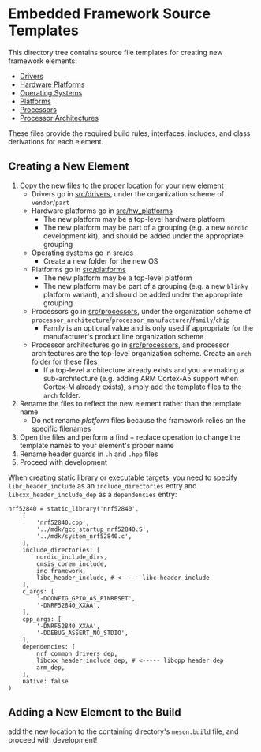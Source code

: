 # Embedded Framework Source Templates

This directory tree contains source file templates for creating new framework elements:

* [Drivers](driver/)
* [Hardware Platforms](hw_platform/)
* [Operating Systems](os/)
* [Platforms](platform/)
* [Processors](processor/)
* [Processor Architectures](processor_arch/)

These files provide the required build rules, interfaces, includes, and class derivations for each element. 

## Creating a New Element

1. Copy the new files to the proper location for your new element
    - Drivers go in [src/drivers](../src/drivers), under the organization scheme of `vendor`/`part`
    - Hardware platforms go in [src/hw_platforms](../src/hw_platforms)
        + The new platform may be a top-level hardware platform
        + The new platform may be part of a grouping (e.g. a new `nordic` development kit), and should be added under the appropriate grouping
    - Operating systems go in [src/os](../src/os/)
        + Create a new folder for the new OS
    - Platforms go in [src/platforms](../src/platforms)
        + The new platform may be a top-level platform
        + The new platform may be part of a grouping (e.g. a new `blinky` platform variant), and should be added under the appropriate grouping
    - Processors go in [src/processors](../src/processors), under the organization scheme of `processor_architecture`/`processor_manufacturer`/`family`/`chip`
        + Family is an optional value and is only used if appropriate for the manufacturer's product line organization scheme
    - Processor architectures go in [src/processors](../src/processors), and processor architectures are the top-level organization scheme. Create an `arch` folder for these files
        - If a top-level architecture already exists and you are making a sub-architecture (e.g. adding ARM Cortex-A5 support when Cortex-M already exists), simply add the template files to the `arch` folder.
2. Rename the files to reflect the new element rather than the template name
    - Do not rename *platform* files because the framework relies on the specific filenames
3. Open the files and perform a find + replace operation to change the template names to your element's proper name
4. Rename header guards in `.h` and `.hpp` files
5. Proceed with development

When creating static library or executable targets, you need to specify `libc_header_include` as an `include_directories` entry and `libcxx_header_include_dep` as a `dependencies` entry:

```
nrf52840 = static_library('nrf52840',
    [
        'nrf52840.cpp',
        '../mdk/gcc_startup_nrf52840.S',
        '../mdk/system_nrf52840.c',
    ],
    include_directories: [
        nordic_include_dirs,
        cmsis_corem_include,
        inc_framework,
        libc_header_include, # <----- libc header include
    ],
    c_args: [
        '-DCONFIG_GPIO_AS_PINRESET',
        '-DNRF52840_XXAA',
    ],
    cpp_args: [
        '-DNRF52840_XXAA',
        '-DDEBUG_ASSERT_NO_STDIO',
    ],
    dependencies: [
        nrf_common_drivers_dep, 
        libcxx_header_include_dep, # <----- libcpp header dep
        arm_dep,
    ],
    native: false
)
```

## Adding a New Element to the Build

add the new location to the containing directory's `meson.build` file, and proceed with development!
